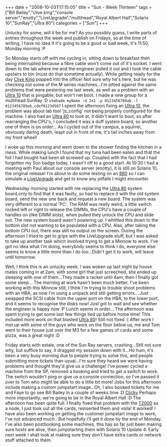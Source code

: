 +++
date = "2008-10-03T17:15:05"
title = "Sun - Week Thirteen"
tags = ["Bill Bailey","clive king","console server","enotty","LiveUpgrade","multihead","Royal Albert Hall","Solaris 10","SunRay","Ultra 80"]
categories = ["Sun"]
+++

Unlucky for some, will it be for me? As you possibly guess, I write parts of entries throughout the week and publish on Fridays, so at the time of writing, I have no idea if it's going to be a good or bad week, it's 11:50, Monday morning :P

So Monday starts off with me cycling in, sitting down to breakfast then being interrupted because a fibre cable won't come out of it's socket. I went down to the lab where me and the engineer pulled it out and I took the cable upstairs to bin (must do that sometime actually). While getting ready for the day [Clive King][1] popped into the office! Not sure why he's here, but he was checking out some of the M series machines...I'm pitted against the same problems that were pestering me last week, as well as a problem with an [Ultra 10][2] that is pingable, but won't net boot. I made a new group for a multihead SunRay :D
`utmhadm myName -d 2x1 -p 0123456789ab -l 0123456789ab,cdef01234567`
I spent the afternoon fixing an [Ultra 10][3], the problem was about lab tool 'js\_config' not being properly configured for the machine. I also had an [Ultra 80][4] to look at, it didn't want to boot, so after rearranging the CPU's, I concluded it was a duff system board, so another one of them is on order...
As I cycled out of the campus, a squirrel, obviously daring death, leapt out in front of me, it's tail inches away from my front wheel!

I woke up this morning and went down to the shower finding the kitchen in a mess. While making lunch I found that my tuna had been eaten and that the foil I had bought had been all screwed up. Coupled with the fact that I had forgotten my Sun badge today, I wasn't off to a good start.
At 10:30 I had a meeting with Paul about our console server (enotty), it is still on Solaris 10, the original release! I'm about to do some testing on an [880][5] so I can simulate a [LiveUpgrade][6] and get to know any pitfalls I might encounter.

Wednesday morning started with me replacing the [Ultra 80][7] system board,only to find that it was faulty, so had to replace it with the old system board, send the new one back and request a new board. The system was very different to a normal 'PC'. The RAM was really weird, a little switch rocked left or right to release the DIMMs, the CPU's have a couple of handles on (like DIMM slots), when pulled they unlock the CPU and slide out. The new system board wasn't powering up. I whittled this down to the bottom slot not wanting to be populated with a CPU. Alas, after taking the bottom CPU out, there was still no output on the screen.
During the afternoon I tried to get to grips with the LiveUpgrade stuff, but I was asked to take up another task which involved trying to get a Minnow to work. I've got no idea what I'm doing, everybody seems to think I do, everyone else seems to know a little more than I do too...Didn't get it to work, will leave until tomorrow.

Well, I think this is an unlucky week. I was woken up last night by house mates coming in at 2am, with some girl that just screeched, she ended up sleeping with one of them...They made a racket until 4am, then I finally got some sleep...
The morning at work hasn't been much better, I've been working with this Minnow still, I think I'm trying to trouble shoot problems with an HBA, as now I'm using a unipack and still getting errors....Just swapped the SCSI cable from the upper port on the HBA, to the lower port, and it seems to recognise the disks now! Just got to wait and see whether the engineer is happy now :P Lunch seems in order...
The afternoon was spent trying to get some last few things tied up before home time! This included more work on that blasted [Ultra 80][8]! Still not fixed :(
After work I met up with some of the guys who work on the floor below us, me and Tom went to their house just over the M3 for a few games of cards and some pizza, was a great night :D

Friday starts with estale, one of the Sun Ray servers, crashing...Still not sure why, but suffice to say, it dragged my session down with it...Ho hum, it's been a very busy morning due to people trying to solve this, and people submitting more tickets than usual...I'm sure they heard we were having problems and thought they'd give us a challenge! I've power cycled a machine from the SP, removed a booking and tried to get a switch to work. The switch wouldn't ping or give us a console connection, so I've passed it over to Tom who might be able to do a little bit more! Jobs for this afternoon include making a custom jumpstart image...Oh, I also booked tickets for me and Faye to go see Bill Bailey in a couple of weeks time :D [Clicky][9] Perhaps more importantly; we're going to be in the Royal Albert Hall :D
The afternoon has been quite full. I finally fixed that problem with the [T2000][10] as a node, I just took out all the cards, reinserted them and voila! It worked! I have also been working on getting the customer jumpstart image to work, I've not advanced much...But hopefully I'll get it done by the end of Monday. I've also been postbooking some machines, this has so far just been making sure hosts are alive, then jumpstarting them with Solaris 10 Update 4. Early next week I shall look at making sure they don't have extra cards or network stuff attached to them.

  [1]: http://blogs.sun.com/clive/
  [2]: http://sunsolve.sun.com/handbook_pub/validateUser.do?target=Systems/U10/U10
  [3]: http://sunsolve.sun.com/handbook_pub/validateUser.do?target=Systems/U10/U10
  [4]: http://sunsolve.sun.com/handbook_pub/validateUser.do?target=Systems/U80/U80
  [5]: http://www.sun.com/servers/midrange/v880/
  [6]: http://www.sun.com/software/solaris/liveupgrade/
  [7]: http://sunsolve.sun.com/handbook_pub/validateUser.do?target=Systems/U80/U80
  [8]: http://sunsolve.sun.com/handbook_pub/validateUser.do?target=Systems/U80/U80
  [9]: http://tickets.royalalberthall.com/season/production.aspx?id=12967&src=t&monthyear=10-2008
  [10]: http://www.sun.com/servers/coolthreads/t2000/
